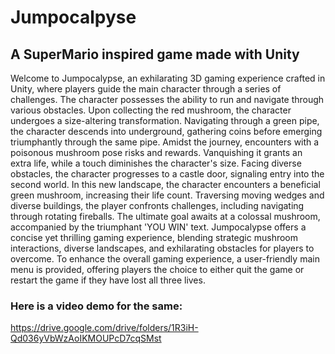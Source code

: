 # Jumpocalpyse
## A SuperMario inspired game made with Unity
Welcome to Jumpocalypse, an exhilarating 3D gaming experience crafted in Unity, where players guide the main character through a series of challenges. The character possesses the ability to run and navigate through various obstacles. Upon collecting the red mushroom, the character undergoes a size-altering transformation. Navigating through a green pipe, the character descends into underground, gathering coins before emerging triumphantly through the same pipe. Amidst the journey, encounters with a poisonous mushroom pose risks and rewards. Vanquishing it grants an extra life, while a touch diminishes the character's size. Facing diverse obstacles, the character progresses to a castle door, signaling entry into the second world. In this new landscape, the character encounters a beneficial green mushroom, increasing their life count. Traversing moving wedges and diverse buildings, the player confronts challenges, including navigating through rotating fireballs. The ultimate goal awaits at a colossal mushroom, accompanied by the triumphant 'YOU WIN' text. Jumpocalypse offers a concise yet thrilling gaming experience, blending strategic mushroom interactions, diverse landscapes, and exhilarating obstacles for players to overcome. To enhance the overall gaming experience, a user-friendly main menu is provided, offering players the choice to either quit the game or restart the game if they have lost all three lives.

### Here is a video demo for the same:
https://drive.google.com/drive/folders/1R3iH-Qd036yVbWzAoIKMOUPcD7cqSMst
